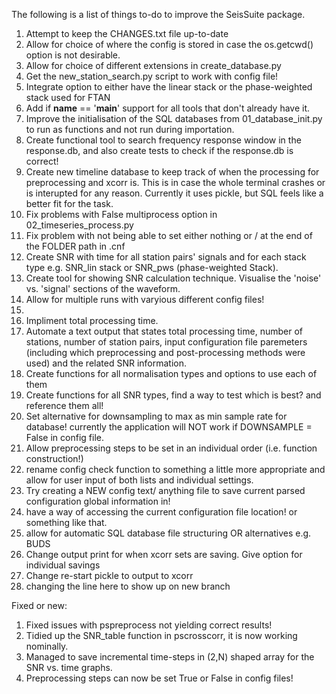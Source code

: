 The following is a list of things to-do to improve the SeisSuite package.

1. Attempt to keep the CHANGES.txt file up-to-date
2. Allow for choice of where the config is stored in case the os.getcwd() option is not desirable. 
3. Allow for choice of different extensions in create_database.py
4. Get the new_station_search.py script to work with config file!
5. Integrate option to either have the linear stack or the phase-weighted stack used for FTAN
6. Add if __name__ == '__main__' support for all tools that don't already have it. 
7. Improve the initialisation of the SQL databases from 01_database_init.py to run as functions and not run during importation. 
8. Create functional tool to search frequency response window in the response.db, and also create tests to check if the response.db is correct!
9. Create new timeline database to keep track of when the processing for preprocessing and xcorr is. This is in case the whole terminal crashes or is interupted for any reason. Currently it uses pickle, but SQL feels like a better fit for the task. 
10. Fix problems with False multiprocess option in 02_timeseries_process.py
11. Fix problem with not being able to set either nothing or / at the end of the FOLDER path in .cnf
12. Create SNR with time for all station pairs' signals and for each stack type e.g. SNR_lin stack or SNR_pws (phase-weighted Stack). 
13. Create tool for showing SNR calculation technique. Visualise the 'noise' vs. 'signal' sections of the waveform.
14. Allow for multiple runs with varyious different config files!
15. 
16. Impliment total processing time.
17. Automate a text output that states total processing time, number of stations, number of station pairs, input configuration file paremeters (including which preprocessing and post-processing methods were used) and the related SNR information.  
18. Create functions for all normalisation types and options to use each of them
19. Create functions for all SNR types, find a way to test which is best? and reference them all!
20. Set alternative for downsampling to max as min sample rate for database! currently the application
will NOT work if DOWNSAMPLE = False in config file.
21. Allow preprocessing steps to be set in an individual order (i.e. function construction!)
22. rename config check function to something a little more appropriate and allow for user input of both lists and individual settings.
23. Try creating a NEW config text/ anything file to save current parsed configuration global information in!
24. have a way of accessing the current configuration file location! or something like that. 
25. allow for automatic SQL database file structuring OR alternatives e.g. BUDS
26. Change output print for when xcorr sets are saving. Give option for individual savings 
27. Change re-start pickle to output to xcorr
28. changing the line here to show up on new branch


Fixed or new:

1. Fixed issues with pspreprocess not yielding correct results!
2. Tidied up the SNR_table function in pscrosscorr, it is now working nominally. 
3. Managed to save incremental time-steps in (2,N) shaped array for the SNR vs. time graphs. 
4. Preprocessing steps can now be set True or False in config files!
